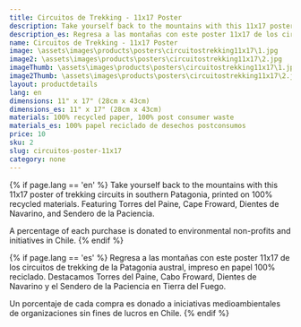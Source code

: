 ```yaml
---
title: Circuitos de Trekking - 11x17 Poster
description: Take yourself back to the mountains with this 11x17 poster of trekking circuits in southern Patagonia, printed on 100% recycled materials.
description_es: Regresa a las montañas con este poster 11x17 de los circuitos de trekking de la Patagonia austral, impreso en papel 100% reciclado.
name: Circuitos de Trekking - 11x17 Poster
image: \assets\images\products\posters\circuitostrekking11x17\1.jpg
image2: \assets\images\products\posters\circuitostrekking11x17\2.jpg
imageThumb: \assets\images\products\posters\circuitostrekking11x17\1.jpg
image2Thumb: \assets\images\products\posters\circuitostrekking11x17\2.jpg
layout: productdetails
lang: en
dimensions: 11" x 17" (28cm x 43cm)
dimensions_es: 11" x 17" (28cm x 43cm)
materials: 100% recycled paper, 100% post consumer waste
materials_es: 100% papel reciclado de desechos postconsumos
price: 10
sku: 2
slug: circuitos-poster-11x17
category: none
---
```

{% if page.lang == 'en' %}
Take yourself back to the mountains with this 11x17 poster of trekking circuits in southern Patagonia, printed on 100% recycled materials. Featuring Torres del Paine, Cape Froward, Dientes de Navarino, and Sendero de la Paciencia.

A percentage of each purchase is donated to environmental non-profits and initiatives in Chile.
{% endif %}

{% if page.lang == 'es' %}
Regresa a las montañas con este poster 11x17 de los circuitos de trekking de la Patagonia austral, impreso en papel 100% reciclado. Destacamos Torres del Paine, Cabo Froward, Dientes de Navarino y el Sendero de la Paciencia en Tierra del Fuego.

Un porcentaje de cada compra es donado a iniciativas medioambientales de organizaciones sin fines de lucros en Chile.
{% endif %}
